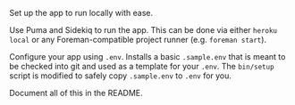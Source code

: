 Set up the app to run locally with ease.

Use Puma and Sidekiq to run the app. This can be done via either
`heroku local` or any Foreman-compatible project runner (e.g. `foreman start`).

Configure your app using `.env`. Installs a basic `.sample.env` that is meant
to be checked into git and used as a template for your `.env`. The `bin/setup`
script is modified to safely copy `.sample.env` to `.env` for you.

Document all of this in the README.
